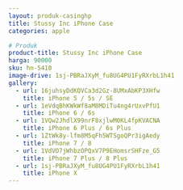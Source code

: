 ```yaml
---
layout: produk-casinghp
title: Stussy Inc iPhone Case
categories: apple

# Produk
product-title: Stussy Inc iPhone Case
harga: 90000
sku: hn-5410
image-drive: 1sj-PBRaJXyM_fu8UG4PU1FyRXrbL1h41
gallery:
  - url: 16juhsyDdKQVCa3d2Gz-8UMxAbKP3XHfw
    title: iPhone 5 / 5s / SE
  - url: 1eVdqBhKWkWf8aM8MDiTu4ng4rUxvPfU1
    title: iPhone 6 / 6s
  - url: 1VQw2JhdlX99nrF8xjlwM0KL4fpKVACNA
    title: iPhone 6 Plus / 6s Plus
  - url: 1ZtWk8y-lfm8M5qFh5WTSgoQPr3igAedy
    title: iPhone 7 / 8
  - url: 1VdVO7jWhbzOPQxV7P9EHomsrSHFze_G5
    title: iPhone 7 Plus / 8 Plus
  - url: 1sj-PBRaJXyM_fu8UG4PU1FyRXrbL1h41
    title: iPhone X
---
```

